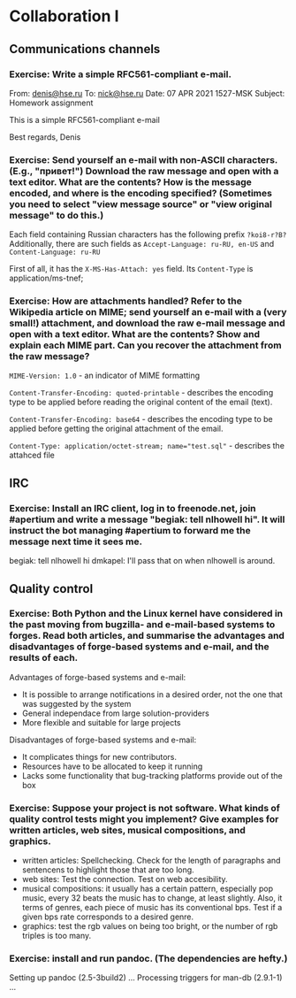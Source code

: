 # Collaboration I

## Communications channels

### Exercise: Write a simple RFC561-compliant e-mail.

From: denis@hse.ru
To: nick@hse.ru
Date: 07 APR 2021 1527-MSK
Subject: Homework assignment

This is a simple RFC561-compliant e-mail

Best regards,
Denis

### Exercise: Send yourself an e-mail with non-ASCII characters. (E.g., "привет!") Download the raw message and open with a text editor. What are the contents? How is the message encoded, and where is the encoding specified? (Sometimes you need to select "view message source" or "view original message" to do this.)

Each field containing Russian characters has the following prefix `?koi8-r?B?`
Additionally, there are such fields as `Accept-Language: ru-RU, en-US` and `Content-Language: ru-RU`

First of all, it has the `X-MS-Has-Attach: yes` field.
Its `Content-Type` is application/ms-tnef;

### Exercise: How are attachments handled? Refer to the Wikipedia article on MIME; send yourself an e-mail with a (very small!) attachment, and download the raw e-mail message and open with a text editor. What are the contents? Show and explain each MIME part. Can you recover the attachment from the raw message?

`MIME-Version: 1.0` - an indicator of MIME formatting

`Content-Transfer-Encoding: quoted-printable` - describes the encoding type to be applied before reading the original content of the email (text).

`Content-Transfer-Encoding: base64` - describes the encoding type to be applied before getting the original attachment of the email.

`Content-Type: application/octet-stream; name="test.sql"` - describes the attahced file

## IRC

### Exercise: Install an IRC client, log in to freenode.net, join #apertium and write a message "begiak: tell nlhowell hi". It will instruct the bot managing #apertium to forward me the message next time it sees me.

<dmkapel> begiak: tell nlhowell hi
<begiak> dmkapel: I'll pass that on when nlhowell is around.

## Quality control

### Exercise: Both Python and the Linux kernel have considered in the past moving from bugzilla- and e-mail-based systems to forges. Read both articles, and summarise the advantages and disadvantages of forge-based systems and e-mail, and the results of each.

Advantages of forge-based systems and e-mail:
* It is possible to arrange notifications in a desired order, not the one that was suggested by the system
* General independace from large solution-providers
* More flexible and suitable for large projects

Disadvantages of forge-based systems and e-mail:
* It complicates things for new contributors.
* Resources have to be allocated to keep it running
* Lacks some functionality that bug-tracking platforms provide out of the box

### Exercise: Suppose your project is not software. What kinds of quality control tests might you implement? Give examples for written articles, web sites, musical compositions, and graphics.

* written articles: Spellchecking. Check for the length of paragraphs and sentencens to highlight those that are too long.
* web sites: Test the connection. Test on web accesibility.
* musical compositions: it usually has a certain pattern, especially pop music, every 32 beats the music has to change, at least slightly. Also, it terms of genres, each piece of music has its conventional bps. Test if a given bps rate corresponds to a desired genre.
* graphics: test the rgb values on being too bright, or the number of rgb triples is too many.

### Exercise: install and run pandoc. (The dependencies are hefty.)

Setting up pandoc (2.5-3build2) ...
Processing triggers for man-db (2.9.1-1) ...
